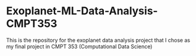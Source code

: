 # Exoplanet-ML-Data-Analysis-CMPT353
This is the repository for the exoplanet data analysis project that I chose as my final project in CMPT 353 (Computational Data Science)
